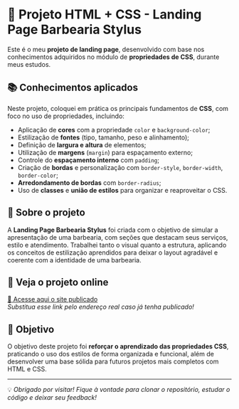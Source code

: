 # 💈 Projeto HTML + CSS - Landing Page Barbearia Stylus

Este é o meu **projeto de landing page**, desenvolvido com base nos conhecimentos adquiridos no módulo de **propriedades de CSS**, durante meus estudos.

## 📚 Conhecimentos aplicados

Neste projeto, coloquei em prática os principais fundamentos de **CSS**, com foco no uso de propriedades, incluindo:

- Aplicação de **cores** com a propriedade `color` e `background-color`;
- Estilização de **fontes** (tipo, tamanho, peso e alinhamento);
- Definição de **largura e altura** de elementos;
- Utilização de **margens** (`margin`) para espaçamento externo;
- Controle do **espaçamento interno** com `padding`;
- Criação de **bordas** e personalização com `border-style`, `border-width`, `border-color`;
- **Arredondamento de bordas** com `border-radius`;
- Uso de **classes** e **união de estilos** para organizar e reaproveitar o CSS.

## 🧔 Sobre o projeto

A **Landing Page Barbearia Stylus** foi criada com o objetivo de simular a apresentação de uma barbearia, com seções que destacam seus serviços, estilo e atendimento. Trabalhei tanto o visual quanto a estrutura, aplicando os conceitos de estilização aprendidos para deixar o layout agradável e coerente com a identidade de uma barbearia.

## 🔗 Veja o projeto online

[🔗 Acesse aqui o site publicado](https://barbeariastylus.netlify.app/)  
*Substitua esse link pelo endereço real caso já tenha publicado!*

## 🎯 Objetivo

O objetivo deste projeto foi **reforçar o aprendizado das propriedades CSS**, praticando o uso dos estilos de forma organizada e funcional, além de desenvolver uma base sólida para futuros projetos mais completos com HTML e CSS.

---

💡 *Obrigado por visitar! Fique à vontade para clonar o repositório, estudar o código e deixar seu feedback!*
